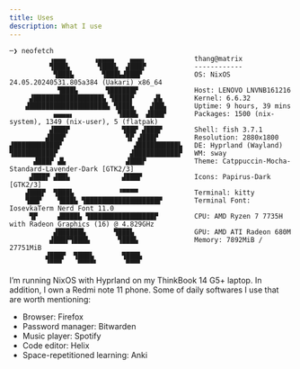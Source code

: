 ```yaml
---
title: Uses
description: What I use
---
```


```
─❯ neofetch 
          ▗▄▄▄       ▗▄▄▄▄    ▄▄▄▖            thang@matrix 
          ▜███▙       ▜███▙  ▟███▛            ------------ 
           ▜███▙       ▜███▙▟███▛             OS: NixOS 24.05.20240531.805a384 (Uakari) x86_64 
            ▜███▙       ▜██████▛              Host: LENOVO LNVNB161216 
     ▟█████████████████▙ ▜████▛     ▟▙        Kernel: 6.6.32 
    ▟███████████████████▙ ▜███▙    ▟██▙       Uptime: 9 hours, 39 mins 
           ▄▄▄▄▖           ▜███▙  ▟███▛       Packages: 1500 (nix-system), 1349 (nix-user), 5 (flatpak) 
          ▟███▛             ▜██▛ ▟███▛        Shell: fish 3.7.1 
         ▟███▛               ▜▛ ▟███▛         Resolution: 2880x1800 
▟███████████▛                  ▟██████████▙   DE: Hyprland (Wayland) 
▜██████████▛                  ▟███████████▛   WM: sway 
      ▟███▛ ▟▙               ▟███▛            Theme: Catppuccin-Mocha-Standard-Lavender-Dark [GTK2/3] 
     ▟███▛ ▟██▙             ▟███▛             Icons: Papirus-Dark [GTK2/3] 
    ▟███▛  ▜███▙           ▝▀▀▀▀              Terminal: kitty 
    ▜██▛    ▜███▙ ▜██████████████████▛        Terminal Font: IosevkaTerm Nerd Font 11.0 
     ▜▛     ▟████▙ ▜████████████████▛         CPU: AMD Ryzen 7 7735H with Radeon Graphics (16) @ 4.829GHz 
           ▟██████▙       ▜███▙               GPU: AMD ATI Radeon 680M 
          ▟███▛▜███▙       ▜███▙              Memory: 7892MiB / 27751MiB 
         ▟███▛  ▜███▙       ▜███▙
         ▝▀▀▀    ▀▀▀▀▘       ▀▀▀▘                                     
```
I’m running NixOS with Hyprland on my ThinkBook 14 G5+ laptop. In addition, I own a Redmi note 11 phone. Some of daily softwares I use that are worth mentioning:
- Browser: Firefox 
- Password manager: Bitwarden
- Music player: Spotify
- Code editor: Helix
- Space-repetitioned learning: Anki
